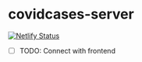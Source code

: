 # covidcases-server

[![Netlify Status](https://api.netlify.com/api/v1/badges/615adfa4-62d7-4a01-80a2-87b42051c2fc/deploy-status)](https://app.netlify.com/sites/covidcases-server/deploys)

* [ ] TODO: Connect with frontend
